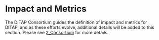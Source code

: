 # Impact and Metrics

The DITAP Consortium guides the definition of impact and metrics for DITAP, and as these efforts evolve, additional details will be added to this section. Please see [2_Consortium](https://github.com/usds/ditap-curriculum-update/tree/main/2_Consortium)  for more details.
